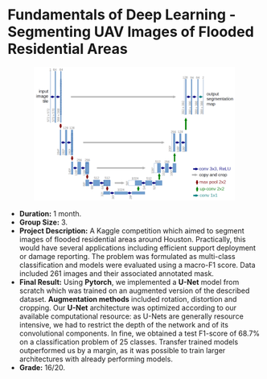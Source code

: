 # Fundamentals of Deep Learning - Segmenting UAV Images of Flooded Residential Areas <a name="floods"></a>

<p align="center">
  <img src="../../images/unet.png" alt="U-Net" width="400"/>
</p>

- **Duration:** 1 month.
- **Group Size:** 3.
- **Project Description:** A Kaggle competition which aimed to segment images of flooded residential areas around Houston. Practically, this would have several applications including efficient support deployment or damage reporting. The problem was formulated as multi-class classification and models were evaluated using a macro-F1 score. Data included 261 images and their associated annotated mask.
- **Final Result:** Using **Pytorch**, we implemented a **U-Net** model from scratch which was trained on an augmented version of the described dataset. **Augmentation methods** included rotation, distortion and cropping. Our **U-Net** architecture was optimized according to our available computational resource: as U-Nets are generally resource intensive, we had to restrict the depth of the network and of its convolutional components. In fine, we obtained a test F1-score of 68.7\% on a classification problem of 25 classes. Transfer trained models outperformed us by a margin, as it was possible to train larger architectures with already performing models. 
- **Grade:** 16/20. 
